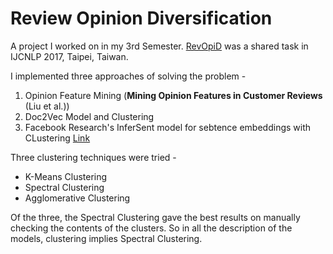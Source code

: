 Review Opinion Diversification
==============================

A project I worked on in my 3rd Semester. [RevOpiD](https://sites.google.com/itbhu.ac.in/revopid-2017) was a shared task in IJCNLP 2017, Taipei, Taiwan.

I implemented three approaches of solving the problem -  
1. Opinion Feature Mining (**Mining Opinion Features in Customer Reviews** (Liu et al.))
2. Doc2Vec Model and Clustering
3. Facebook Research's InferSent model for sebtence embeddings with CLustering [Link](https://github.com/facebookresearch/InferSent)

Three clustering techniques were tried -
* K-Means Clustering
* Spectral Clustering
* Agglomerative Clustering

Of the three, the Spectral Clustering gave the best results on manually checking the contents of the clusters. So in all the description of the models, clustering implies Spectral Clustering.
